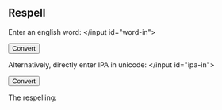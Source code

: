 ## Respell
Enter an english word:
</input id="word-in">

<button id="convert-word">Convert</button>


Alternatively, directly enter IPA in unicode:
</input id="ipa-in">

<button id="convert-ipa">Convert</button>


The respelling:
<div id="wout"></div>

<script src="https://code.jquery.com/jquery-3.2.1.min.js"></script>

<script src="./text-to-ipa.js"></script>
<script src="./converter-form.js"></script>

<script src="/respell.js"></script>


<script>
  alert("js");
  $().ready(function() {
  $("#word-out").html("test <i> test</i>")
  });
</script>

